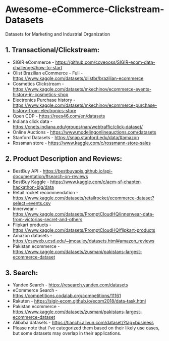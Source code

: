 # Awesome-eCommerce-Clickstream-Datasets
Datasets for Marketing and Industrial Organization

## 1. Transactional/Clickstream:

- SIGIR eCommerce - https://github.com/coveooss/SIGIR-ecom-data-challenge#how-to-start
- Olist Brazilian eCommerce - Full - https://www.kaggle.com/datasets/olistbr/brazilian-ecommerce
- Cosmetics Clickstream - https://www.kaggle.com/datasets/mkechinov/ecommerce-events-history-in-cosmetics-shop
- Electronics Purchase history - https://www.kaggle.com/datasets/mkechinov/ecommerce-purchase-history-from-electronics-store
- Open CDP - https://rees46.com/en/datasets
- Indiana click data - https://cnets.indiana.edu/groups/nan/webtraffic/click-dataset/
- Online Auctions - https://www.modelingonlineauctions.com/datasets
- Stanford Datasets - https://snap.stanford.edu/data/#amazon
- Rossman store - https://www.kaggle.com/c/rossmann-store-sales

## 2. Product Description and Reviews:

- BestBuy API - https://bestbuyapis.github.io/api-documentation/#search-on-reviews
- BestBuy Kaggle - https://www.kaggle.com/c/acm-sf-chapter-hackathon-big/data
- Retail rocket recommendation - https://www.kaggle.com/datasets/retailrocket/ecommerce-dataset?select=events.csv
- Innerwear - https://www.kaggle.com/datasets/PromptCloudHQ/innerwear-data-from-victorias-secret-and-others
- Flipkart products - https://www.kaggle.com/datasets/PromptCloudHQ/flipkart-products
- Amazon datasets - https://cseweb.ucsd.edu/~jmcauley/datasets.html#amazon_reviews
- Pakistan ecommerce - https://www.kaggle.com/datasets/zusmani/pakistans-largest-ecommerce-dataset

## 3. Search:

- Yandex Search - https://research.yandex.com/datasets
- eCommerce Search - https://competitions.codalab.org/competitions/11161
- Rakuten - https://sigir-ecom.github.io/ecom2018/data-task.html
- Pakistan ecommerce - https://www.kaggle.com/datasets/zusmani/pakistans-largest-ecommerce-dataset
- Alibaba datasets - https://tianchi.aliyun.com/dataset/?tag=business
- Please note that I've categorized them based on their likely use cases, but some datasets may overlap in their applications.
